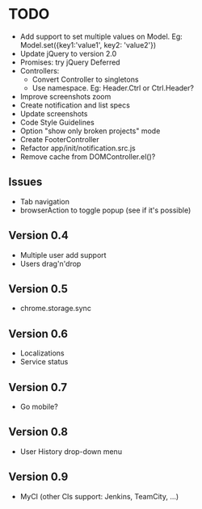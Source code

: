 # TODO

* Add support to set multiple values on Model.
	Eg: Model.set({key1:'value1', key2: 'value2'})
* Update jQuery to version 2.0
* Promises: try jQuery Deferred
* Controllers:
	* Convert Controller to singletons
	* Use namespace. Eg: Header.Ctrl or Ctrl.Header?
* Improve screenshots zoom
* Create notification and list specs
* Update screenshots
* Code Style Guidelines
* Option "show only broken projects" mode
* Create FooterController
* Refactor app/init/notification.src.js
* Remove cache from DOMController.el()?


## Issues

* Tab navigation
* browserAction to toggle popup (see if it's possible)


## Version 0.4

* Multiple user add support
* Users drag'n'drop


## Version 0.5

* chrome.storage.sync


## Version 0.6

* Localizations
* Service status


## Version 0.7

* Go mobile?


## Version 0.8

* User History drop-down menu


## Version 0.9

* MyCI (other CIs support: Jenkins, TeamCity, ...)
